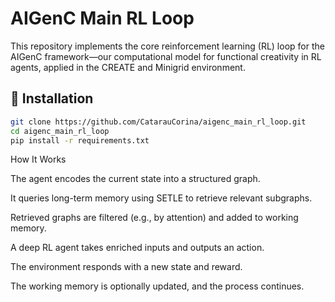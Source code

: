 # AIGenC Main RL Loop

This repository implements the core reinforcement learning (RL) loop for the AIGenC framework—our computational model for functional creativity in RL agents, applied in the CREATE and Minigrid environment.

## 🔧 Installation

```bash
git clone https://github.com/CatarauCorina/aigenc_main_rl_loop.git
cd aigenc_main_rl_loop
pip install -r requirements.txt
```

How It Works

The agent encodes the current state into a structured graph.

It queries long-term memory using SETLE to retrieve relevant subgraphs.

Retrieved graphs are filtered (e.g., by attention) and added to working memory.

A deep RL agent takes enriched inputs and outputs an action.

The environment responds with a new state and reward.

The working memory is optionally updated, and the process continues.
